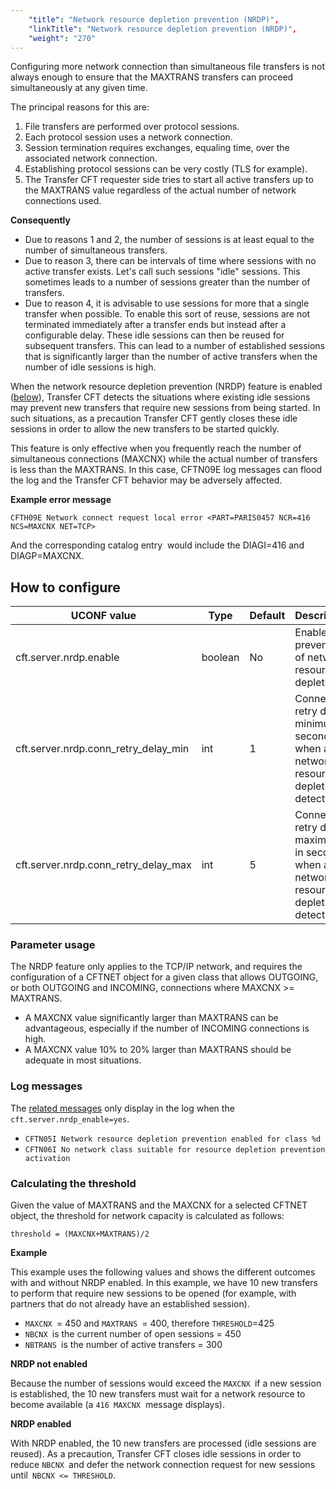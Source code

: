 ```yaml
---
    "title": "Network resource depletion prevention (NRDP)",
    "linkTitle": "Network resource depletion prevention (NRDP)",
    "weight": "270"
---
```

Configuring more network connection than simultaneous file transfers is not always enough to ensure that the MAXTRANS transfers can proceed simultaneously at any given time.

The principal reasons for this are:

1. File transfers are performed over protocol sessions.
1. Each protocol session uses a network connection.
1. Session termination requires exchanges, equaling time, over the associated network connection.
1. Establishing protocol sessions can be very costly (TLS for example).
1. The Transfer CFT requester side tries to start all active transfers up to the MAXTRANS value regardless of the actual number of network connections used.

****Consequently****

- Due to reasons 1 and 2, the number of sessions is at least equal to the number of simultaneous transfers.
- Due to reason 3, there can be intervals of time where sessions with no active transfer exists. Let's call such sessions "idle" sessions. This sometimes leads to a number of sessions greater than the number of transfers.
- Due to reason 4, it is advisable to use sessions for more that a single transfer when possible. To enable this sort of reuse, sessions are not terminated immediately after a transfer ends but instead after a configurable delay. These idle sessions can then be reused for subsequent transfers. This can lead to a number of established sessions that is significantly larger than the number of active transfers when the number of idle sessions is high.

When the network resource depletion prevention (NRDP) feature is enabled ([below](#How)), Transfer CFT detects the situations where existing idle sessions may prevent new transfers that require new sessions from being started. In such situations, as a precaution Transfer CFT gently closes these idle sessions in order to allow the new transfers to be started quickly.

This feature is only effective when you frequently reach the number of simultaneous connections (MAXCNX) while the actual number of transfers is less than the MAXTRANS. In this case, CFTN09E log messages can flood the log and the Transfer CFT behavior may be adversely affected.

****Example error message****

`CFTH09E Network connect request local error <PART=PARIS0457 NCR=416 NCS=MAXCNX NET=TCP>`

And the corresponding catalog entry  would include the DIAGI=416 and DIAGP=MAXCNX.

<span id="How"></span>

How to configure
----------------


| UCONF value  | Type  | Default  | Description  |
| --- | --- | --- | --- |
| cft.server.nrdp.enable  | boolean  | No  | Enable the prevention of network resource depletion.  |
| cft.server.nrdp.conn_retry_delay_min  | int  | 1  | Connection retry delay minimum in seconds when a network resource depletion is detected.  |
| cft.server.nrdp.conn_retry_delay_max | int  | 5  | Connection retry delay maximum in seconds when a network resource depletion is detected.  |


### Parameter usage

The NRDP feature only applies to the TCP/IP network, and requires the configuration of a CFTNET object for a given class that allows OUTGOING, or both OUTGOING and INCOMING, connections where MAXCNX &gt;= MAXTRANS.

- A MAXCNX value significantly larger than MAXTRANS can be advantageous, especially if the number of INCOMING connections is high.
- A MAXCNX value 10% to 20% larger than MAXTRANS should be adequate in most situations.

### Log messages

The [related messages](../../../troubleshoot_intro/messages_and_error_codes_start_here/cftn_messages) only display in the log when the `cft.server.nrdp_enable=yes`.

- `CFTN05I Network resource depletion prevention enabled for class %d`
- `CFTN06I No network class suitable for resource depletion prevention activation`

### Calculating the threshold

Given the value of MAXTRANS and the MAXCNX for a selected CFTNET object, the threshold for network capacity is calculated as follows:

`threshold = (MAXCNX+MAXTRANS)/2`

****Example****

This example uses the following values and shows the different outcomes with and without NRDP enabled. In this example, we have 10 new transfers to perform that require new sessions to be opened (for example, with partners that do not already have an established session).

- `MAXCNX `= 450 and `MAXTRANS `= 400, therefore `THRESHOLD`=425
- `NBCNX `is the current number of open sessions = 450
- `NBTRANS `is the number of active transfers = 300

****NRDP not enabled****

Because the number of sessions would exceed the `MAXCNX `if a new session is established, the 10 new transfers must wait for a network resource to become available (a `416 MAXCNX`  message displays).

****NRDP enabled****

With NRDP enabled, the 10 new transfers are processed (idle sessions are reused). As a precaution, Transfer CFT closes idle sessions in order to reduce `NBCNX `and defer the network connection request for new sessions until` NBCNX <= THRESHOLD`.
